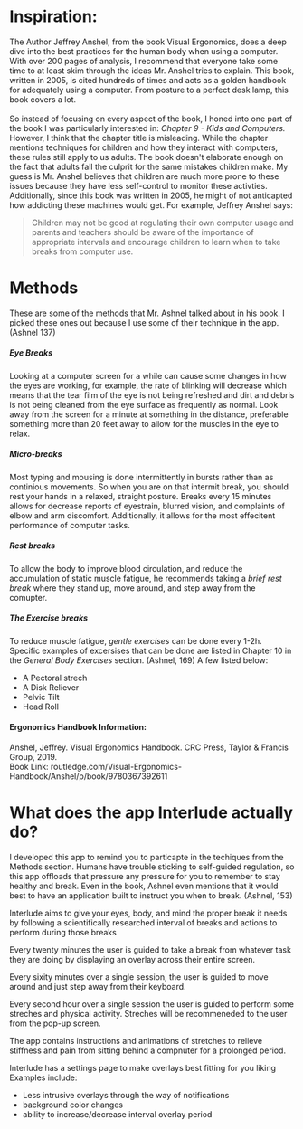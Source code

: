 # Inspiration:
The Author Jeffrey Anshel, from the book Visual Ergonomics, does a deep dive into the best practices for the human body when using a computer. With over 200 pages of analysis, I recommend that everyone take some time to at least skim through the ideas Mr. Anshel tries to explain. This book, written in 2005, is cited hundreds of times and acts as a golden handbook for adequately using a computer. From posture to a perfect desk lamp, this book covers a lot.
<br />
<br />
So instead of focusing on every aspect of the book, I honed into one part of the book I was particularly interested in: *Chapter 9 - Kids and Computers.*  However, I think that the chapter title is misleading. While the chapter mentions techniques for children and how they interact with computers, these rules still apply to us adults. The book doesn't elaborate enough on the fact that adults fall the culprit for the same mistakes children make. My guess is Mr. Anshel believes that children are much more prone to these issues because they have less self-control to monitor these activties. Additionally, since this book was written in 2005, he might of not anticapted how addicting these machines would get.
For example, Jeffrey Anshel says:

> Children may not be good at regulating their own computer usage
and parents and teachers should be aware of the importance of appropriate
intervals and encourage children to learn when to take breaks from computer
use.


# Methods
These are some of the methods that Mr. Ashnel talked about in his book. I picked these ones out because I use some of their technique in the app. (Ashnel 137)

##### Eye Breaks
Looking at a computer screen for a while can cause
some changes in how the eyes are working, for example, the rate of
blinking will decrease which means that the tear film of the eye is
not being refreshed and dirt and debris is not being cleaned from
the eye surface as frequently as normal.
Look away from the screen for a minute at something in the distance, preferable something more than 20 feet away to allow for the muscles in the eye to relax.

##### Micro-breaks
Most typing and mousing is done intermittently in bursts rather than as continious movements.
So when you are on that intermit break, you should rest your hands in a relaxed, straight posture. Breaks every 15 minutes allows for decrease reports of eyestrain, blurred vision, and complaints of elbow and arm discomfort. Additionally, it allows for the most effecitent performance of computer tasks.

##### Rest breaks
To allow the body to improve blood circulation, and reduce the accumulation of static muscle fatigue, he recommends taking a *brief rest break* where they stand up, move around, and step away from the comupter. 

##### The Exercise breaks
To reduce muscle fatigue, *gentle exercises* can be done every 1-2h. Specific examples of excersises that can be done are listed in Chapter 10 in the *General Body Exercises* section. (Ashnel, 169)
A few listed below:
- A Pectoral strech
- A Disk Reliever
- Pelvic Tilt
- Head Roll



#### Ergonomics Handbook Information:
Anshel, Jeffrey. Visual Ergonomics Handbook. CRC Press, Taylor &amp; Francis Group, 2019.<br />
Book Link: routledge.com/Visual-Ergonomics-Handbook/Anshel/p/book/9780367392611

# What does the app Interlude actually do?

I developed this app to remind you to particapte in the techiques from the Methods section. Humans have trouble sticking to self-guided regulation, so this app offloads that pressure any pressure for you to remember to stay healthy and break. Even in the book, Ashnel even mentions that it would best to have an application built to instruct you when to break. (Ashnel, 153)

Interlude aims to give your eyes, body, and mind the proper break it needs by following a scientifically researched interval of breaks and actions to perform during those breaks 

Every twenty minutes the user is guided to take a break from whatever task they are doing by displaying an overlay across their entire screen. 

Every sixity minutes over a single session, the user is guided to move around and just step away from their keyboard.

Every second hour over a single session the user is guided to perform some streches and physical activity. Streches will be recommeneded to the user from the pop-up screen.

The app contains instructions and animations of stretches to relieve stiffness and pain from sitting behind a compnuter for a prolonged period.

Interlude has a settings page to make overlays best fitting for you liking
Examples include:
- Less intrusive overlays through the way of notifications
- background color changes
- ability to increase/decrease interval overlay period





